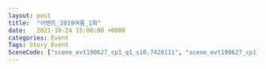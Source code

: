```yaml
---
layout: post
title:  "이벤트_2019여름_1화"
date:   2021-10-24 15:00:00 +0000
categories: Event
Tags: Story Event
SceneCode: ["scene_evt190627_cp1_q1_s10,7428111", "scene_evt190627_cp1_q2_s10,7428121", "scene_evt190627_cp1_q3_s10,7428131", "scene_evt190627_cp1_q4_s10,7428141"]
---
```


